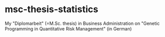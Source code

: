 msc-thesis-statistics
=====================

My "Diplomarbeit" (=M.Sc. thesis) in Business Administration on "Genetic Programming in Quantitative Risk Management" (in German)